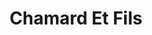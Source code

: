 ---
title: "Chamard Et Fils"
url: /repentigny/chamard-et-fils-boulevard-iberville/
shop: convenience
---